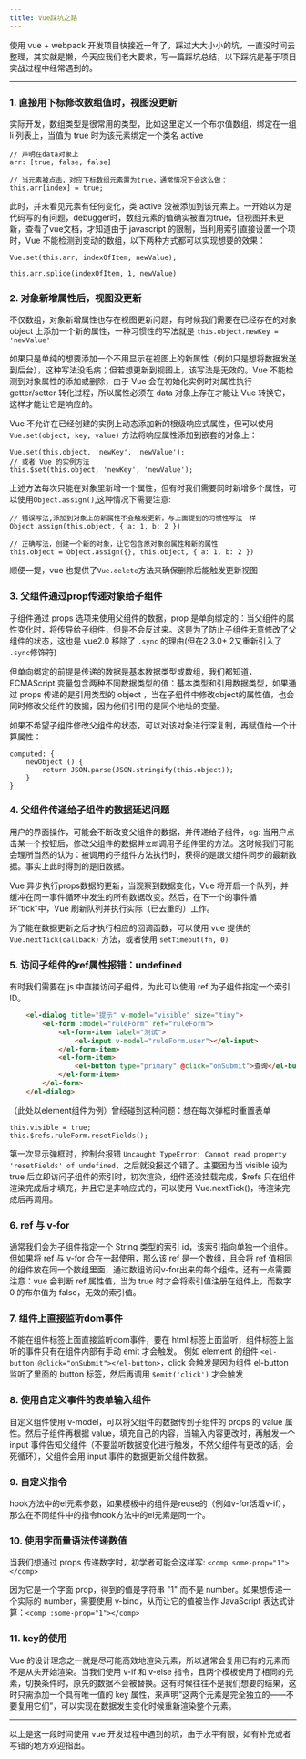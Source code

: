 ```yaml
---
title: Vue踩坑之路
---
```

使用 vue + webpack 开发项目快接近一年了，踩过大大小小的坑，一直没时间去整理，其实就是懒，今天应我们老大要求，写一篇踩坑总结，以下踩坑是基于项目实战过程中经常遇到的。

  
***
### 1. 直接用下标修改数组值时，视图没更新
实际开发，数组类型是很常用的类型，比如这里定义一个布尔值数组，绑定在一组 li 列表上，当值为 true 时为该元素绑定一个类名 active
    
    // 声明在data对象上
    arr: [true, false, false]

    // 当元素被点击，对应下标数组元素置为true，通常情况下会这么做：
    this.arr[index] = true;

此时，并未看见元素有任何变化，类 active 没被添加到该元素上。一开始以为是代码写的有问题，debugger时，数组元素的值确实被置为true，但视图并未更新，查看了vue文档，才知道由于 javascript 的限制，当利用索引直接设置一个项时，Vue 不能检测到变动的数组，以下两种方式都可以实现想要的效果：

    Vue.set(this.arr, indexOfItem, newValue);

    this.arr.splice(indexOfItem, 1, newValue)

### 2. 对象新增属性后，视图没更新
不仅数组，对象新增属性也存在视图更新问题，有时候我们需要在已经存在的对象 object 上添加一个新的属性，一种习惯性的写法就是 `this.object.newKey = 'newValue'`

如果只是单纯的想要添加一个不用显示在视图上的新属性（例如只是想将数据发送到后台），这种写法没毛病；但若想更新到视图上，该写法是无效的。Vue 不能检测到对象属性的添加或删除，由于 Vue 会在初始化实例时对属性执行 getter/setter 转化过程，所以属性必须在 data 对象上存在才能让 Vue 转换它，这样才能让它是响应的。

Vue 不允许在已经创建的实例上动态添加新的根级响应式属性，但可以使用 `Vue.set(object, key, value)` 方法将响应属性添加到嵌套的对象上：

    Vue.set(this.object, 'newKey', 'newValue');
    // 或者 Vue 的实例方法
    this.$set(this.object, 'newKey', 'newValue');

上述方法每次只能在对象里新增一个属性，但有时我们需要同时新增多个属性，可以使用`Object.assign()`,这种情况下需要注意:

    // 错误写法,添加到对象上的新属性不会触发更新，与上面提到的习惯性写法一样
    Object.assign(this.object, { a: 1, b: 2 })

    // 正确写法，创建一个新的对象，让它包含原对象的属性和新的属性
    this.object = Object.assign({}, this.object, { a: 1, b: 2 })

顺便一提，vue 也提供了`Vue.delete`方法来确保删除后能触发更新视图
### 3. 父组件通过prop传递对象给子组件
子组件通过 props 选项来使用父组件的数据，prop 是单向绑定的：当父组件的属性变化时，将传导给子组件，但是不会反过来。这是为了防止子组件无意修改了父组件的状态，这也是 vue2.0 移除了 `.sync` 的理由(但在2.3.0+ 2又重新引入了 `.sync`修饰符)

但单向绑定的前提是传递的数据是基本数据类型或数组，我们都知道，ECMAScript 变量包含两种不同数据类型的值：基本类型和引用数据类型，如果通过 props 传递的是引用类型的 object ，当在子组件中修改object的属性值，也会同时修改父组件的数据，因为他们引用的是同个地址的变量。

如果不希望子组件修改父组件的状态，可以对该对象进行深复制，再赋值给一个计算属性：

    computed: {    
        newObject () {
            return JSON.parse(JSON.stringify(this.object));
        }
    }
### 4. 父组件传递给子组件的数据延迟问题 
用户的界面操作，可能会不断改变父组件的数据，并传递给子组件，eg: 当用户点击某一个按钮后，修改父组件的数据并`立即`调用子组件里的方法。这时候我们可能会理所当然的认为：被调用的子组件方法执行时，获得的是跟父组件同步的最新数据。事实上此时得到的是旧数据。

Vue 异步执行props数据的更新，当观察到数据变化，Vue 将开启一个队列，并缓冲在同一事件循环中发生的所有数据改变。然后，在下一个的事件循环“tick”中，Vue 刷新队列并执行实际（已去重的）工作。

为了能在数据更新之后才执行相应的回调函数，可以使用 vue 提供的 `Vue.nextTick(callback)` 方法，或者使用 `setTimeout(fn, 0)`
### 5. 访问子组件的ref属性报错：undefined
有时我们需要在 js 中直接访问子组件，为此可以使用 ref 为子组件指定一个索引 ID。

```html
    <el-dialog title="提示" v-model="visible" size="tiny">
        <el-form :model="ruleForm" ref="ruleForm">
            <el-form-item label="测试">
                <el-input v-model="ruleForm.user"></el-input>
            </el-form-item>
            <el-form-item>
                <el-button type="primary" @click="onSubmit">查询</el-button>
            </el-form-item>
        </el-form>
    </el-dialog>
```
（此处以element组件为例）曾经碰到这种问题：想在每次弹框时重置表单

    this.visible = true;
    this.$refs.ruleForm.resetFields();

第一次显示弹框时，控制台报错 `Uncaught TypeError: Cannot read property 'resetFields' of undefined`，之后就没报这个错了。主要因为当 visible 设为 true 后立即访问子组件的索引时，初次渲染，组件还没挂载完成，$refs 只在组件渲染完成后才填充，并且它是非响应式的，可以使用 Vue.nextTick()，待渲染完成后再调用。

### 6. ref 与 v-for
通常我们会为子组件指定一个 String 类型的索引 id，该索引指向单独一个组件。但如果将 ref 与 v-for 合在一起使用，那么该 ref 是一个数组，且会将 ref 值相同的组件放在同一个数组里面，通过数组访问v-for出来的每个组件。还有一点需要注意：vue 会判断 ref 属性值，当为 true 时才会将索引值注册在组件上，而数字 0 的布尔值为 false，无效的索引值。

### 7. 组件上直接监听dom事件
不能在组件标签上面直接监听dom事件，要在 html 标签上面监听，组件标签上监听的事件只有在组件内部有手动 emit 才会触发。
例如 element 的组件 `<el-button @click="onSubmit"></el-button>`，click 会触发是因为组件 el-button 监听了里面的 button 标签，然后再调用 `$emit('click')` 才会触发

### 8. 使用自定义事件的表单输入组件
自定义组件使用 v-model，可以将父组件的数据传到子组件的 props 的 value 属性。然后子组件再根据 value，填充自己的内容，当输入内容更改时，再触发一个 input 事件告知父组件（不要监听数据变化进行触发，不然父组件有更改的话，会死循环），父组件会用 input 事件的数据更新父组件数据。

### 9. 自定义指令
hook方法中的el元素参数，如果模板中的组件是reuse的（例如v-for活着v-if），那么在不同组件中的指令hook方法中的el元素是同一个。

### 10. 使用字面量语法传递数值
当我们想通过 props 传递数字时，初学者可能会这样写: `<comp some-prop="1"></comp>`

因为它是一个字面 prop，得到的值是字符串 "1" 而不是 number。如果想传递一个实际的 number，需要使用 v-bind，从而让它的值被当作 JavaScript 表达式计算：`<comp :some-prop="1"></comp>`

### 11. key的使用
Vue 的设计理念之一就是尽可能高效地渲染元素，所以通常会复用已有的元素而不是从头开始渲染。当我们使用 v-if 和 v-else 指令，且两个模板使用了相同的元素，切换条件时，原先的数据不会被替换。这有时候往往不是我们想要的结果，这时只需添加一个具有唯一值的 key 属性，来声明“这两个元素是完全独立的——不要复用它们”，可以实现在数据发生变化时候重新渲染整个元素。
***

以上是这一段时间使用 vue 开发过程中遇到的坑，由于水平有限，如有补充或者写错的地方欢迎指出。


